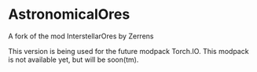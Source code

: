 AstronomicalOres
================

A fork of the mod InterstellarOres by Zerrens

This version is being used for the future modpack Torch.IO. This modpack is not available yet, but will be soon(tm).